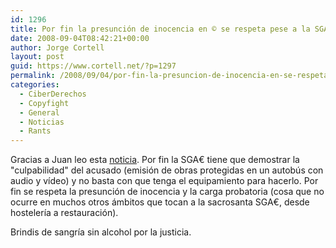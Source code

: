 ```yaml
---
id: 1296
title: Por fin la presunción de inocencia en © se respeta pese a la SGAE
date: 2008-09-04T08:42:21+00:00
author: Jorge Cortell
layout: post
guid: https://www.cortell.net/?p=1297
permalink: /2008/09/04/por-fin-la-presuncion-de-inocencia-en-se-respeta-pese-a-la-sgae/
categories:
  - CiberDerechos
  - Copyfight
  - General
  - Noticias
  - Rants
---
```

Gracias a Juan leo esta <a title="Expansión" href="https://www.expansion.com/edicion/exp/empresas/es/desarrollo/1161082.html" target="_blank">noticia</a>. Por fin la SGA€ tiene que demostrar la "culpabilidad" del acusado (emisión de obras protegidas en un autobús con audio y vídeo) y no basta con que tenga el equipamiento para hacerlo. Por fin se respeta la presunción de inocencia y la carga probatoria (cosa que no ocurre en muchos otros ámbitos que tocan a la sacrosanta SGA€, desde hostelería a restauración).

Brindis de sangría sin alcohol por la justicia.